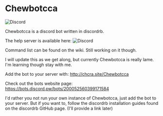# Chewbotcca

![Discord](https://discordapp.com/api/guilds/200388197396512768/widget.png)

Chewbotcca is a discord bot written in discordrb.

The help server is available here: ![Discord](https://discordapp.com/api/guilds/200388197396512768/widget.png)

Command list can be found on the wiki. Still working on it though.

I will update this as we get along, but currently Chewbotcca is really lame. I'm learning though stay with me.

Add the bot to your server with: http://chcra.site/Chewbotcca

Check out the bots website page: https://bots.discord.pw/bots/200052560399171584

I'd rather you not run your own instance of Chewbotcca, just add the bot to your server. But if you want to, follow the discordrb installation guides found on the discordrb GitHub page. (I'll provide a link later)
